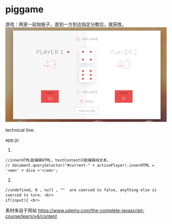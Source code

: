 # piggame

游戏：两家一起抛骰子，直到一方到达指定分数后，就获胜。<br>
<img src="/image/pic1.png" width="900px" /> <br>

technical line: 

app.js: 

1. 

    //innerHTML能编辑HTML，textContent只能编辑纯文本。
    // document.querySelector("#current-" + activePlayer).innerHTML = '<em>' + dice +'</em>';
2. 

    //undefined, 0 , null , ""  are coerced to false, anything else is coerced to ture. <br>
    if(input){ <br>


素材来自于网站
https://www.udemy.com/the-complete-javascript-course/learn/v4/content
